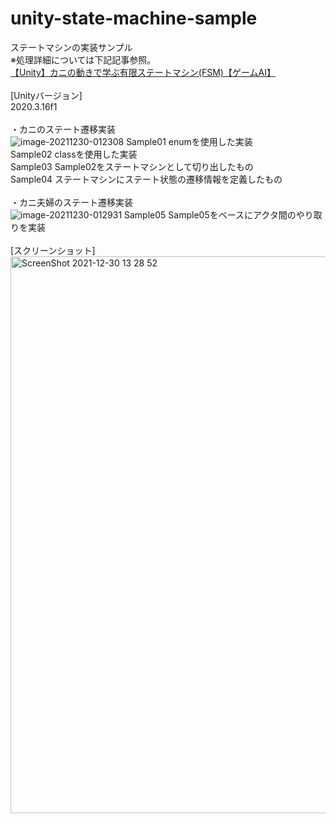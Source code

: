 # unity-state-machine-sample
ステートマシンの実装サンプル<br>
※処理詳細については下記記事参照。<br>
<a href="https://elekibear.com/20211230_01">【Unity】カニの動きで学ぶ有限ステートマシン(FSM)【ゲームAI】</a><br>
<br>
[Unityバージョン]<br>
2020.3.16f1<br>
<br>
・カニのステート遷移実装<br>
![image-20211230-012308](https://user-images.githubusercontent.com/77447256/147721699-4bbdd971-5bf9-40f8-9c41-89d1668a78f7.png)
Sample01 enumを使用した実装<br>
Sample02 classを使用した実装<br>
Sample03 Sample02をステートマシンとして切り出したもの<br>
Sample04 ステートマシンにステート状態の遷移情報を定義したもの<br>
<br>
・カニ夫婦のステート遷移実装<br>
![image-20211230-012931](https://user-images.githubusercontent.com/77447256/147721734-8cf8fd79-304f-4515-9b49-ece046e0d56b.png)
Sample05 Sample05をベースにアクタ間のやり取りを実装<br>
<br>
[スクリーンショット]<br>
<img width="891" alt="ScreenShot 2021-12-30 13 28 52" src="https://user-images.githubusercontent.com/77447256/147721759-823e1624-c9ed-4c0b-ba15-f94f3a5c34f2.png">
